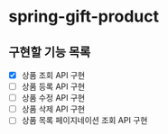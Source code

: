 # spring-gift-product

## 구현할 기능 목록

- [x] 상품 조회 API 구현
- [ ] 상품 등록 API 구현
- [ ] 상품 수정 API 구현
- [ ] 상품 삭제 API 구현
- [ ] 상품 목록 페이지네이션 조회 API 구현

